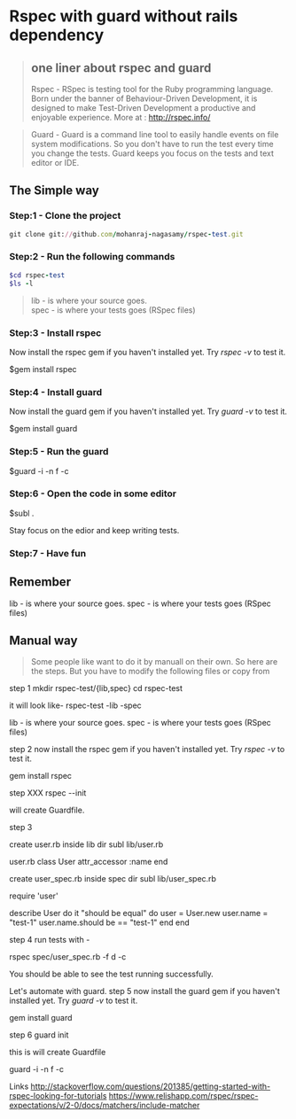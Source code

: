 # Rspec with guard without rails dependency

> ## one liner about rspec and guard
> Rspec - RSpec is testing tool for the Ruby programming language. Born under the banner of Behaviour-Driven Development, it is designed to make Test-Driven Development a productive and enjoyable experience. More at : http://rspec.info/

> Guard - Guard is a command line tool to easily handle events on file system modifications. So you don't have to run the test every time you change the tests. Guard keeps you focus on the tests and text editor or IDE.


## The Simple way

### Step:1 - Clone the project 


```ruby
git clone git://github.com/mohanraj-nagasamy/rspec-test.git
```

### Step:2 - Run the following commands

```ruby
$cd rspec-test
$ls -l
```

> lib - is where your source goes. <br/>
> spec - is where your tests goes (RSpec files)


### Step:3 - Install rspec

Now install the rspec gem if you haven't installed yet. Try *rspec -v* to test it.

$gem install rspec

### Step:4 - Install guard

Now install the guard gem if you haven't installed yet. Try *guard -v* to test it.

$gem install guard


### Step:5 - Run the guard

$guard -i -n f -c

### Step:6 - Open the code in some editor

$subl .

Stay focus on the edior and keep writing tests.

### Step:7 - Have fun

## Remember
lib - is where your source goes.
spec - is where your tests goes (RSpec files)


## Manual way

> Some people like want to do it by manuall on their own. So here are the steps.
> But you have to modify the following files or copy from 

step 1
mkdir rspec-test/{lib,spec}
cd rspec-test

it will look like-
rspec-test
	-lib
	-spec

lib - is where your source goes.
spec - is where your tests goes (RSpec files)

step 2
now install the rspec gem if you haven't installed yet. Try *rspec -v* to test it.

gem install rspec

step XXX
rspec --init

will create Guardfile.

step 3

create user.rb inside lib dir
subl lib/user.rb 

user.rb
class User
	attr_accessor :name
end

create user_spec.rb inside spec dir 
subl lib/user_spec.rb 

require 'user'

describe User do
	it "should be equal" do
		user = User.new
		user.name = "test-1"
		user.name.should be == "test-1"
	end
end

step 4
run tests with -

rspec spec/user_spec.rb -f d -c

You should be able to see the test running successfully.

Let's automate with guard.
step 5
now install the guard gem if you haven't installed yet. Try *guard -v* to test it.

gem install guard

step 6
guard init

this is will create Guardfile

guard -i -n f -c



Links
http://stackoverflow.com/questions/201385/getting-started-with-rspec-looking-for-tutorials
https://www.relishapp.com/rspec/rspec-expectations/v/2-0/docs/matchers/include-matcher
